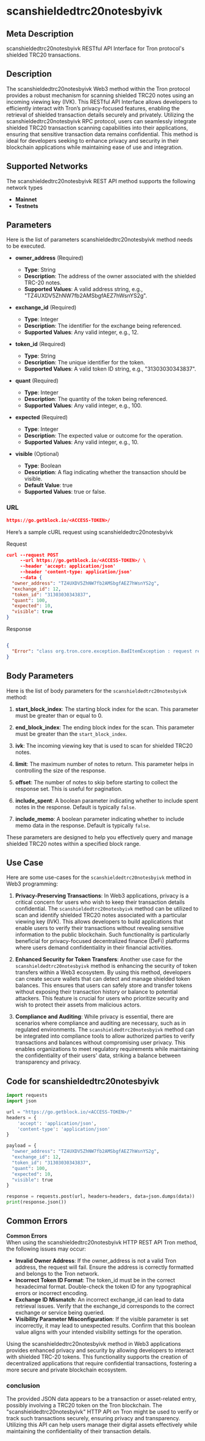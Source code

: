 # scanshieldedtrc20notesbyivk


## Meta Description
scanshieldedtrc20notesbyivk RESTful API Interface for Tron protocol's shielded TRC20 transactions.

## Description
The scanshieldedtrc20notesbyivk Web3 method within the Tron protocol provides a robust mechanism for scanning shielded TRC20 notes using an incoming viewing key (IVK). This RESTful API Interface allows developers to efficiently interact with Tron’s privacy-focused features, enabling the retrieval of shielded transaction details securely and privately. Utilizing the scanshieldedtrc20notesbyivk RPC protocol, users can seamlessly integrate shielded TRC20 transaction scanning capabilities into their applications, ensuring that sensitive transaction data remains confidential. This method is ideal for developers seeking to enhance privacy and security in their blockchain applications while maintaining ease of use and integration.

## Supported Networks
The scanshieldedtrc20notesbyivk REST API method supports the following network types
- **Mainnet**
- **Testnets**

## Parameters

Here is the list of parameters scanshieldedtrc20notesbyivk method needs to be executed.

- **owner_address** (Required)
  - **Type**: String
  - **Description**: The address of the owner associated with the shielded TRC-20 notes.
  - **Supported Values**: A valid address string, e.g., "TZ4UXDV5ZhNW7fb2AMSbgfAEZ7hWsnYS2g".

- **exchange_id** (Required)
  - **Type**: Integer
  - **Description**: The identifier for the exchange being referenced.
  - **Supported Values**: Any valid integer, e.g., 12.

- **token_id** (Required)
  - **Type**: String
  - **Description**: The unique identifier for the token.
  - **Supported Values**: A valid token ID string, e.g., "31303030343837".

- **quant** (Required)
  - **Type**: Integer
  - **Description**: The quantity of the token being referenced.
  - **Supported Values**: Any valid integer, e.g., 100.

- **expected** (Required)
  - **Type**: Integer
  - **Description**: The expected value or outcome for the operation.
  - **Supported Values**: Any valid integer, e.g., 10.

- **visible** (Optional)
  - **Type**: Boolean
  - **Description**: A flag indicating whether the transaction should be visible.
  - **Default Value**: true
  - **Supported Values**: true or false.

### URL
```json
https://go.getblock.io/<ACCESS-TOKEN>/
```
Here’s a sample cURL request using scanshieldedtrc20notesbyivk

Request
```json
curl --request POST 
     --url https://go.getblock.io/<ACCESS-TOKEN>/ \
     --header 'accept: application/json' 
     --header 'content-type: application/json' 
     --data {
  "owner_address": "TZ4UXDV5ZhNW7fb2AMSbgfAEZ7hWsnYS2g",
  "exchange_id": 12,
  "token_id": "31303030343837",
  "quant": 100,
  "expected": 10,
  "visible": true
}
```

Response
```json

{
  "Error": "class org.tron.core.exception.BadItemException : request requires start_block_index >= 0 && end_block_index > start_block_index && end_block_index - start_block_index <= 1000"
}
```
## Body Parameters

Here is the list of body parameters for the `scanshieldedtrc20notesbyivk` method:

1. **start_block_index**: The starting block index for the scan. This parameter must be greater than or equal to 0.

2. **end_block_index**: The ending block index for the scan. This parameter must be greater than the `start_block_index`.

3. **ivk**: The incoming viewing key that is used to scan for shielded TRC20 notes.

4. **limit**: The maximum number of notes to return. This parameter helps in controlling the size of the response.

5. **offset**: The number of notes to skip before starting to collect the response set. This is useful for pagination.

6. **include_spent**: A boolean parameter indicating whether to include spent notes in the response. Default is typically `false`.

7. **include_memo**: A boolean parameter indicating whether to include memo data in the response. Default is typically `false`.

These parameters are designed to help you effectively query and manage shielded TRC20 notes within a specified block range.

## Use Case

Here are some use-cases for the `scanshieldedtrc20notesbyivk` method in Web3 programming:

1. **Privacy-Preserving Transactions**: In Web3 applications, privacy is a critical concern for users who wish to keep their transaction details confidential. The `scanshieldedtrc20notesbyivk` method can be utilized to scan and identify shielded TRC20 notes associated with a particular viewing key (IVK). This allows developers to build applications that enable users to verify their transactions without revealing sensitive information to the public blockchain. Such functionality is particularly beneficial for privacy-focused decentralized finance (DeFi) platforms where users demand confidentiality in their financial activities.

2. **Enhanced Security for Token Transfers**: Another use case for the `scanshieldedtrc20notesbyivk` method is enhancing the security of token transfers within a Web3 ecosystem. By using this method, developers can create secure wallets that can detect and manage shielded token balances. This ensures that users can safely store and transfer tokens without exposing their transaction history or balance to potential attackers. This feature is crucial for users who prioritize security and wish to protect their assets from malicious actors.

3. **Compliance and Auditing**: While privacy is essential, there are scenarios where compliance and auditing are necessary, such as in regulated environments. The `scanshieldedtrc20notesbyivk` method can be integrated into compliance tools to allow authorized parties to verify transactions and balances without compromising user privacy. This enables organizations to meet regulatory requirements while maintaining the confidentiality of their users' data, striking a balance between transparency and privacy.

## Code for scanshieldedtrc20notesbyivk


```python
import requests
import json

url = "https://go.getblock.io/<ACCESS-TOKEN>/"
headers = {
    'accept': 'application/json',
    'content-type': 'application/json'
}

payload = {
  "owner_address": "TZ4UXDV5ZhNW7fb2AMSbgfAEZ7hWsnYS2g",
  "exchange_id": 12,
  "token_id": "31303030343837",
  "quant": 100,
  "expected": 10,
  "visible": true
}

response = requests.post(url, headers=headers, data=json.dumps(data))
print(response.json())
```
## Common Errors

**Common Errors**  
When using the scanshieldedtrc20notesbyivk HTTP REST API Tron method, the following issues may occur:  
- **Invalid Owner Address**: If the owner_address is not a valid Tron address, the request will fail. Ensure the address is correctly formatted and belongs to the Tron network.  
- **Incorrect Token ID Format**: The token_id must be in the correct hexadecimal format. Double-check the token ID for any typographical errors or incorrect encoding.  
- **Exchange ID Mismatch**: An incorrect exchange_id can lead to data retrieval issues. Verify that the exchange_id corresponds to the correct exchange or service being queried.  
- **Visibility Parameter Misconfiguration**: If the visible parameter is set incorrectly, it may lead to unexpected results. Confirm that this boolean value aligns with your intended visibility settings for the operation.

Using the scanshieldedtrc20notesbyivk method in Web3 applications provides enhanced privacy and security by allowing developers to interact with shielded TRC-20 tokens. This functionality supports the creation of decentralized applications that require confidential transactions, fostering a more secure and private blockchain ecosystem.

### conclusion

The provided JSON data appears to be a transaction or asset-related entry, possibly involving a TRC20 token on the Tron blockchain. The "scanshieldedtrc20notesbyivk" HTTP API on Tron might be used to verify or track such transactions securely, ensuring privacy and transparency. Utilizing this API can help users manage their digital assets effectively while maintaining the confidentiality of their transaction details.
